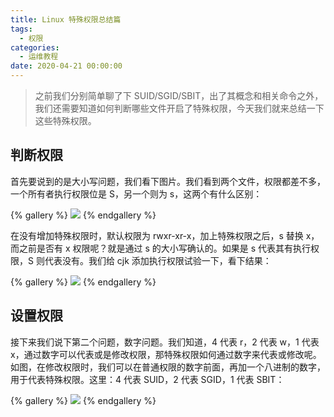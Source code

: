 ```yaml
---
title: Linux 特殊权限总结篇
tags:
  - 权限
categories:
  - 运维教程
date: 2020-04-21 00:00:00
---
```


> 之前我们分别简单聊了下 SUID/SGID/SBIT，出了其概念和相关命令之外，我们还需要知道如何判断哪些文件开启了特殊权限，今天我们就来总结一下这些特殊权限。

<!-- more -->

## 判断权限

首先要说到的是大小写问题，我们看下图片。我们看到两个文件，权限都差不多，一个所有者执行权限位是 S，另一个则为 s，这两个有什么区别：

{% gallery %}
![](https://cdn.dusays.com/2020/04/213-1.jpg)
{% endgallery %}

在没有增加特殊权限时，默认权限为 rwxr-xr-x，加上特殊权限之后，s 替换 x，而之前是否有 x 权限呢？就是通过 s 的大小写确认的。如果是 s 代表其有执行权限，S 则代表没有。我们给 cjk 添加执行权限试验一下，看下结果：

{% gallery %}
![](https://cdn.dusays.com/2020/04/213-2.jpg)
{% endgallery %}

## 设置权限

接下来我们说下第二个问题，数字问题。我们知道，4 代表 r，2 代表 w，1 代表 x，通过数字可以代表或是修改权限，那特殊权限如何通过数字来代表或修改呢。如图，在修改权限时，我们可以在普通权限的数字前面，再加一个八进制的数字，用于代表特殊权限。这里：4 代表 SUID，2 代表 SGID，1 代表 SBIT：

{% gallery %}
![](https://cdn.dusays.com/2020/04/213-3.jpg)
{% endgallery %}